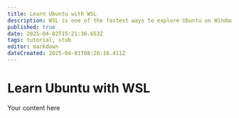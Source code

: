 ```yaml
---
title: Learn Ubuntu with WSL
description: WSL is one of the fastest ways to explore Ubuntu on Windows
published: true
date: 2025-04-02T15:21:36.653Z
tags: tutorial, stub
editor: markdown
dateCreated: 2025-04-01T08:26:16.411Z
---
```


# Learn Ubuntu with WSL
Your content here